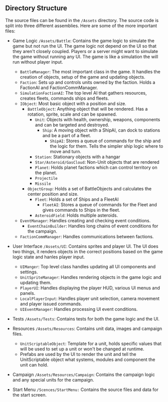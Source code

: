 ## Directory Structure
The source files can be found in the `/Assets` directory.
The source code is split into three different assemblies.
Here are some of the more important files:

* Game Logic `/Assets/Battle`: Contains the game logic to simulate the game but not run the UI.
The game logic not depend on the UI so that they aren't closely coupled.
Players or a server might want to simulate the game without running any UI.
The game is like a simulation the will run without player input.
  * `BattleManager`: The most important class in the game. It handles the creation of objects, setup of the game and updating objects.
  * `Faction`: Sets up and controls units owned by the faction. Holds a FactionAI and FactionCommManager.
  * `SimulationFactionAI`: The top level AI that gathers resources, creates fleets, commands ships and fleets.
  * `IObject`: Most basic object with a position and size.
    * `BattleObject`: Anything object that will be rendered. Has a rotation, sprite, scale and can be spawned.
      * `Unit`: Objects with health, ownership, weapons, components and can be targeted and destroyed.
        * `Ship`: A moving object with a ShipAI, can dock to stations and be a part of a fleet.
          * `ShipAI`: Stores a queue of commands for the ship and the logic for them. Tells the simpler ship logic where to move and turn.
      * `Station`: Stationary objects with a hangar
      * `Star/Asteroid/GasCloud`: Non-Unit objects that are rendered
      * `Planet`: Holds planet factions which can control territory on the planet.
      * `Projectile`
      * `Missile`
    * `ObjectGroup`: Holds a set of BattleObjects and calculates the center position and size.
      * `Fleet`: Holds a set of Ships and a FleetAI
        * `FleetAI`: Stores a queue of commands for the Fleet and gives commands to Ships in the fleet.
      * `AsteroidField`: Holds multiple asteroids.
  * `EventManager`: Handles creating and checking event conditions.
    * `EventChainBuilder`: Handles long chains of event conditions for the campaign.
  * `FactionCommManager`: Handles communications between factions.


* User Interface `/Assets/UI`: Contains sprites and player UI.
The UI does two things, it renders objects in the correct positions based on the game logic state and hanles player input.
  * `UIManger`: Top level class handles updating all UI components and settings.
  * `UnitSpriteManager`: Handles rendering objects in the game logic and updating them.
  * `PlayerUI`: Handles displaying the player HUD, various UI menus and panels.
  * `LocalPlayerInput`: Handles player unit selection, camera movement and player issued commands.
  * `UIEventManager`: Handles processing UI event conditions.


* Tests `/Assets/Tests`: Contains tests for both the game logic and the UI.


* Resources `/Assets/Resources`: Contains unit data, images and campaign files.
  * `UnitScriptableObject`: Template for a unit, holds specific values that will be used to set up a unit or won't be changed at runtime.
  * Prefabs are used by the UI to render the unit and tell the UnitScriptable object what systems, modules and component the unit can hold.


* Campaign `/Assets/Resources/Campaign`: Contains the campaign logic and any special units for the campaign.
* Start Menu `/Scences/StartMenu:` Contains the source files and data for the start screen.
